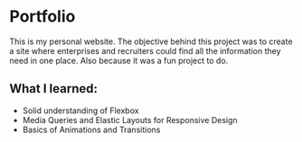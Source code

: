 # Portfolio
This is my personal website. The objective behind this project was to create a site where enterprises and recruiters could find all the information they need in one place. Also because it was a fun project to do.

## What I learned:
* Solid understanding of Flexbox
* Media Queries and Elastic Layouts for Responsive Design
* Basics of Animations and Transitions
